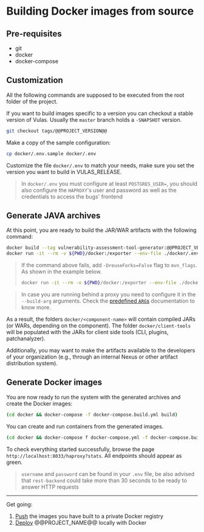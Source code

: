 # Building Docker images from source

## Pre-requisites

- git
- docker
- docker-compose

## Customization

All the following commands are supposed to be executed from the root folder of the project.

If you want to build images specific to a version you can checkout a stable version of Vulas. Usually the `master` branch holds a `-SNAPSHOT` version.

```sh
git checkout tags/@@PROJECT_VERSION@@
```

Make a copy of the sample configuration:

```sh
cp docker/.env.sample docker/.env
```

Customize the file `docker/.env` to match your needs, make sure you set the version you want to build in VULAS_RELEASE.

> In `docker/.env` you must configure at least `POSTGRES_USER=`, you should also configure the `HAPROXY`'s user and password as well as the credentials to access the bugs' frontend

## Generate JAVA archives

At this point, you are ready to build the JAR/WAR artifacts with the following command:

```sh
docker build --tag vulnerability-assessment-tool-generator:@@PROJECT_VERSION@@ -f docker/Dockerfile .
docker run -it --rm -v ${PWD}/docker:/exporter --env-file ./docker/.env -e mvn_flags=-DskipTests vulnerability-assessment-tool-generator:@@PROJECT_VERSION@@
```

> If the command above fails, add `-DreuseForks=False` flag to `mvn_flags`. As shown in the example below.
>
> ```sh
> docker run -it --rm -v ${PWD}/docker:/exporter --env-file ./docker/.env -e mvn_flags='-DskipTests -DreuseForks=False' vulnerability-assessment-tool-generator:@@PROJECT_VERSION@@
> ```

> In case you are running behind a proxy you need to configure it in the `--build-arg` arguments. Check the [predefined `ARG`s](https://docs.docker.com/engine/reference/builder/#predefined-args) documentation to know more.

As a result, the folders `docker/<component-name>` will contain compiled JARs (or WARs, depending on the component). The folder `docker/client-tools` will be populated with the JARs for client side tools (CLI, plugins, patchanalyzer).

Additionally, you may want to make the artifacts available to the developers of your organization (e.g., through an internal Nexus or other artifact distribution system).

## Generate Docker images

You are now ready to run the system with the generated archives and create the Docker images:

```sh
(cd docker && docker-compose -f docker-compose.build.yml build)
```

You can create and run containers from the generated images.

```sh
(cd docker && docker-compose f docker-compose.yml -f docker-compose.build.yml up -d)
```

To check everything started successfully, browse the page `http://localhost:8033/haproxy?stats`. All endpoints should appear as green.

> `username` and `password` can be found in your `.env` file, be also advised that `rest-backend` could take more than 30 seconds to be ready to answer HTTP requests

---

Get going:

1. [Push](../registry/) the images you have built to a private Docker registry
2. [Deploy](../docker/) @@PROJECT_NAME@@ locally with Docker

